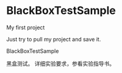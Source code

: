 # BlackBoxTestSample
My first project 

Just try to pull my project and save it.<br/>

BlackBoxTestSample

黑盒测试。
详细实验要求，参看实验指导书。
